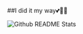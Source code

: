 ##I did it my way💕👏💋

![Github README Stats](https://github-readme-stats.vercel.app/api?username=lazy-minjoo&show_icons=true&theme=tokyonight)
